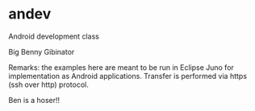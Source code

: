 andev
=====

Android development class

Big Benny Gibinator 

Remarks: the examples here are meant to be run in Eclipse Juno for implementation as Android applications. 
Transfer is performed via https (ssh over http) protocol.


Ben is a hoser!!
